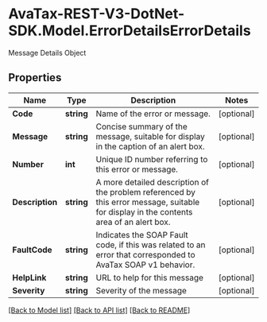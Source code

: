 # AvaTax-REST-V3-DotNet-SDK.Model.ErrorDetailsErrorDetails
Message Details Object

## Properties

Name | Type | Description | Notes
------------ | ------------- | ------------- | -------------
**Code** | **string** | Name of the error or message. | [optional] 
**Message** | **string** | Concise summary of the message, suitable for display in the caption of an alert box. | [optional] 
**Number** | **int** | Unique ID number referring to this error or message. | [optional] 
**Description** | **string** | A more detailed description of the problem referenced by this error message, suitable for display in the contents area of an alert box. | [optional] 
**FaultCode** | **string** | Indicates the SOAP Fault code, if this was related to an error that corresponded to AvaTax SOAP v1 behavior. | [optional] 
**HelpLink** | **string** | URL to help for this message | [optional] 
**Severity** | **string** | Severity of the message | [optional] 

[[Back to Model list]](../README.md#documentation-for-models) [[Back to API list]](../README.md#documentation-for-api-endpoints) [[Back to README]](../README.md)

